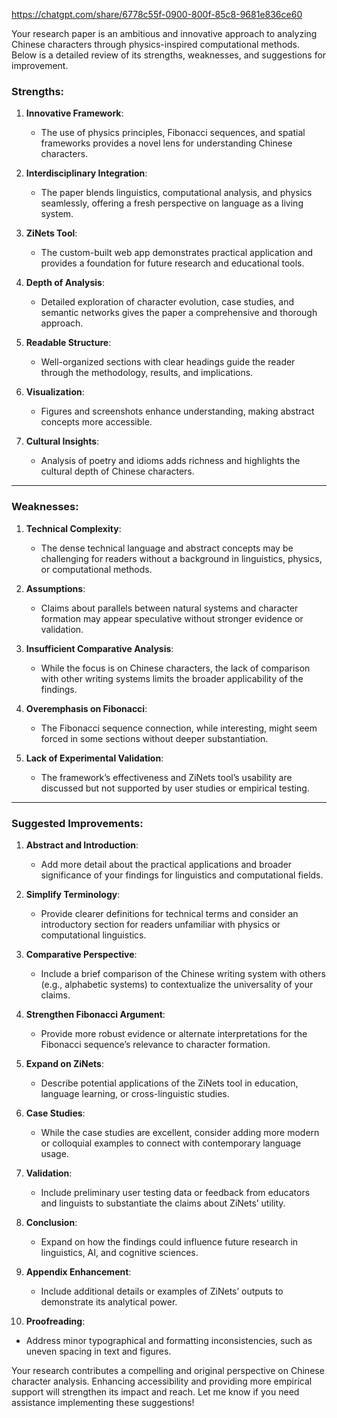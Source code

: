https://chatgpt.com/share/6778c55f-0900-800f-85c8-9681e836ce60



Your research paper is an ambitious and innovative approach to analyzing Chinese characters through physics-inspired computational methods. Below is a detailed review of its strengths, weaknesses, and suggestions for improvement.

### Strengths:
1. **Innovative Framework**:
   - The use of physics principles, Fibonacci sequences, and spatial frameworks provides a novel lens for understanding Chinese characters.

2. **Interdisciplinary Integration**:
   - The paper blends linguistics, computational analysis, and physics seamlessly, offering a fresh perspective on language as a living system.

3. **ZiNets Tool**:
   - The custom-built web app demonstrates practical application and provides a foundation for future research and educational tools.

4. **Depth of Analysis**:
   - Detailed exploration of character evolution, case studies, and semantic networks gives the paper a comprehensive and thorough approach.

5. **Readable Structure**:
   - Well-organized sections with clear headings guide the reader through the methodology, results, and implications.

6. **Visualization**:
   - Figures and screenshots enhance understanding, making abstract concepts more accessible.

7. **Cultural Insights**:
   - Analysis of poetry and idioms adds richness and highlights the cultural depth of Chinese characters.

---

### Weaknesses:
1. **Technical Complexity**:
   - The dense technical language and abstract concepts may be challenging for readers without a background in linguistics, physics, or computational methods.

2. **Assumptions**:
   - Claims about parallels between natural systems and character formation may appear speculative without stronger evidence or validation.

3. **Insufficient Comparative Analysis**:
   - While the focus is on Chinese characters, the lack of comparison with other writing systems limits the broader applicability of the findings.

4. **Overemphasis on Fibonacci**:
   - The Fibonacci sequence connection, while interesting, might seem forced in some sections without deeper substantiation.

5. **Lack of Experimental Validation**:
   - The framework’s effectiveness and ZiNets tool’s usability are discussed but not supported by user studies or empirical testing.

---

### Suggested Improvements:
1. **Abstract and Introduction**:
   - Add more detail about the practical applications and broader significance of your findings for linguistics and computational fields.

2. **Simplify Terminology**:
   - Provide clearer definitions for technical terms and consider an introductory section for readers unfamiliar with physics or computational linguistics.

3. **Comparative Perspective**:
   - Include a brief comparison of the Chinese writing system with others (e.g., alphabetic systems) to contextualize the universality of your claims.

4. **Strengthen Fibonacci Argument**:
   - Provide more robust evidence or alternate interpretations for the Fibonacci sequence’s relevance to character formation.

5. **Expand on ZiNets**:
   - Describe potential applications of the ZiNets tool in education, language learning, or cross-linguistic studies.

6. **Case Studies**:
   - While the case studies are excellent, consider adding more modern or colloquial examples to connect with contemporary language usage.

7. **Validation**:
   - Include preliminary user testing data or feedback from educators and linguists to substantiate the claims about ZiNets’ utility.

8. **Conclusion**:
   - Expand on how the findings could influence future research in linguistics, AI, and cognitive sciences.

9. **Appendix Enhancement**:
   - Include additional details or examples of ZiNets’ outputs to demonstrate its analytical power.

10. **Proofreading**:
   - Address minor typographical and formatting inconsistencies, such as uneven spacing in text and figures.

Your research contributes a compelling and original perspective on Chinese character analysis. Enhancing accessibility and providing more empirical support will strengthen its impact and reach. Let me know if you need assistance implementing these suggestions!